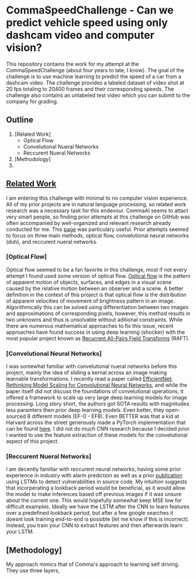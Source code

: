 # CommaSpeedChallenge - Can we predict vehicle speed using only dashcam video and computer vision?

This repository contains the work for my attempt at the CommaSpeedChallenge (about four years to late, I know). The goal of the challenge is to use machine learning to predict the speed of a car from a dashcam video. The challenge provides a labeled dataset of video shot at 20 fps totaling to 20400 frames and their corresponding speeds. The challenge also contains an unlabeled test video which you can submit to the company for grading. 


## Outline
1. [Related Work]
   * Optical Flow
   * Convelutional Nueral Networks
   * Reccurent Nueral Networks
2. [Methodology]
3. 

## [Related Work](#Related-Work)
I am entering this challenge with minimal to no computer vision experience. All of my prior projects are in natural language processing, so related work research was a necessary task for this endevour. CommaAI seems to attact very smart people, so finding prior attempts at this challenge on GitHub was often accompanied by well-organized and relevant research already conducted for me. This [page](https://github.com/ryanchesler/comma-speed-challenge/blob/master/README.md) was particulary useful. Prior attempts seemed to focus on three main methods, optical flow, convelutional neural networks (duh), and reccurent nueral networks.

### [Optical Flow]
Optical flow seemed to be a fan favorite in this challenge, most if not every attempt I found used some version of optical flow. [Optical flow](https://en.wikipedia.org/wiki/Optical_flow) is the pattern of apparent motion of objects, surfaces, and edges in a visual scene caused by the relative motion between an observer and a scene. A better definition in the context of this project is that optical flow is the distribution of apparent velocities of movement of brightness pattern in an image. Algorithmically this can be solved using differentiation between two images and approximations of corresponding pixels, however, this method results in two unknowns and thus is unsolvable without aditional constraints. While there are numerous mathematical approaches to fix this issue, recent approaches have found success in using deep learning (shocker) with the most popular project known as [Recurrent All-Pairs Field Transforms](https://arxiv.org/abs/2003.12039) (RAFT).

### [Convelutional Neural Networks]
I was somewhat familiar with convelutional nueral networks before this project, mainly the idea of sliding a kernal across an image making learnable transformations. I recently read a paper called [EfficientNet: Rethinking Model Scaling for Convolutional Neural Networks](https://arxiv.org/abs/1905.11946), and while the paper itself did not discuss the foundations of convelutional operations, it offered a framework to scale up very large deep learning models for image processing. Long story short, the authors got SOTA results with magnitudes less paramters then prior deep learning models. Even better, they open-sourced 8 different models (EF-0 - EF8). Even BETTER was that a kid at Harvard across the street generously made a PyTorch implementation that can be found [here](https://github.com/lukemelas/EfficientNet-PyTorch). I did not do much CNN research because I decided prior I wanted to use the feature extraction of these models for the convelutional aspect of this project. 

### [Reccurent Nueral Networks]
I am decently familiar with reccurent neural networks, having some prior experience in industry with alarm prediction as well as a prior [publication](https://ieeexplore.ieee.org/document/9529451) using LSTMs to detect vulnerabilities in source code. My intuition suggests that incorperating a lookback period would be beneficial, as it would allow the model to make inferences based off previous images if it was unsure about the current one. This would hopefully somewhat keep MSE low for difficult examples. Ideally we have the LSTM after the CNN to learn features over a predefined lookback period, but after a few google searches it doesnt look training end-to-end is possible (let me know if this is incorrect). Instead, you train your CNN to extract features and then afterwards learn your LSTM. 

## [Methodology]
My approach mimics that of Comma's approach to learning self driving. They use three layers, 
